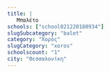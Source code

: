 ```yaml
---
title: |
   Μπαλέτο
schools: ["school021220180934"]
slugSubcategory: "balet"
category: "Χορός"
slugCategory: "xoros"
schoolscount: "1"
city: "Θεσσαλονίκη"
---
```


